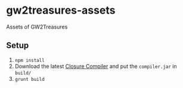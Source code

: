 gw2treasures-assets
===================

Assets of GW2Treasures


Setup
-----

1. `npm install`
2. Download the latest [Closure Compiler](http://dl.google.com/closure-compiler/compiler-latest.zip) and put the `compiler.jar` in `build/`
3. `grunt build`